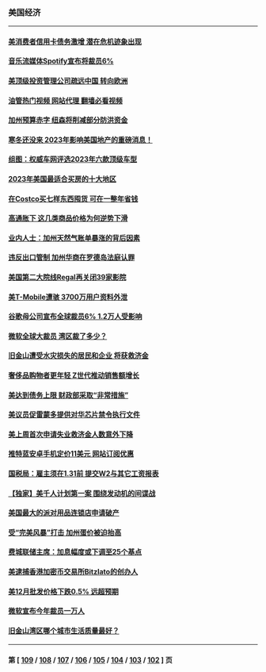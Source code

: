 ### 美国经济
---
#### [美消费者信用卡债务激增 潜在危机迹象出现](../../pages/ncid1078158/n13914350.md?01240845) 
#### [音乐流媒体Spotify宣布将裁员6%](../../pages/ncid1078158/n13914300.md?01240845) 
#### [美顶级投资管理公司疏远中国 转向欧洲](../../pages/ncid1078158/n13914279.md?01240845) 
#### [油管热门视频 网站代理 翻墙必看视频](http://138.2.39.72:81/youtube.html?epic-marker?01240845)
#### [加州预算赤字 纽森将削减部分防洪资金](../../pages/ncid1078158/n13914006.md?01240845) 
#### [寒冬还没来 2023年影响美国地产的重磅消息！](../../pages/ncid1078158/n13913695.md?01240845) 
#### [组图：权威车网评选2023年六款顶级车型](../../pages/ncid1078158/n13910552.md?01240845) 
#### [2023年美国最适合买房的十大地区](../../pages/ncid1078158/n13913473.md?01240845) 
#### [在Costco买七样东西囤货 可在一整年省钱](../../pages/ncid1078158/n13908788.md?01240845) 
#### [高通胀下 这几类商品价格为何逆势下滑](../../pages/ncid1078158/n13912549.md?01240845) 
#### [业内人士：加州天然气账单暴涨的背后因素](../../pages/ncid1078158/n13912139.md?01240845) 
#### [违反出口管制 加州华商在罗德岛法庭认罪](../../pages/ncid1078158/n13912173.md?01240845) 
#### [美国第二大院线Regal再关闭39家影院](../../pages/ncid1078158/n13912099.md?01240845) 
#### [美T-Mobile遭骇 3700万用户资料外泄](../../pages/ncid1078158/n13911980.md?01240845) 
#### [谷歌母公司宣布全球裁员6% 1.2万人受影响](../../pages/ncid1078158/n13911901.md?01240845) 
#### [微软全球大裁员 湾区裁了多少？](../../pages/ncid1078158/n13911443.md?01240845) 
#### [旧金山遭受水灾损失的居民和企业 将获救济金](../../pages/ncid1078158/n13911395.md?01240845) 
#### [奢侈品购物者更年轻 Z世代推动销售额增长](../../pages/ncid1078158/n13911305.md?01240845) 
#### [美达到债务上限 财政部采取“非常措施”](../../pages/ncid1078158/n13911210.md?01240845) 
#### [美议员促雷蒙多提供对华芯片禁令执行文件](../../pages/ncid1078158/n13911148.md?01240845) 
#### [美上周首次申请失业救济金人数意外下降](../../pages/ncid1078158/n13911135.md?01240845) 
#### [推特蓝安卓手机定价11美元 网站订阅优惠](../../pages/ncid1078158/n13911120.md?01240845) 
#### [国税局：雇主须在1.31前 提交W2与其它工资报表](../../pages/ncid1078158/n13910508.md?01240845) 
#### [【独家】美千人计划第一案 围绕发动机的间谍战](../../pages/ncid1078158/n13910609.md?01240845) 
#### [美国最大的派对用品连锁店申请破产](../../pages/ncid1078158/n13910368.md?01240845) 
#### [受“完美风暴”打击 加州蛋价被迫抬高](../../pages/ncid1078158/n13910385.md?01240845) 
#### [费城联储主席：加息幅度或下调至25个基点](../../pages/ncid1078158/n13910356.md?01240845) 
#### [美逮捕香港加密币交易所Bitzlato的创办人](../../pages/ncid1078158/n13910261.md?01240845) 
#### [美12月批发价格下跌0.5% 远超预期](../../pages/ncid1078158/n13910227.md?01240845) 
#### [微软宣布今年裁员一万人](../../pages/ncid1078158/n13910218.md?01240845) 
#### [旧金山湾区哪个城市生活质量最好？](../../pages/ncid1078158/n13909799.md?01240845) 

---
#### 第 [ [109](./109.md?01240845) / [108](./108.md?01240845) / [107](./107.md?01240845) / [106](./106.md?01240845) / [105](./105.md?01240845) / [104](./104.md?01240845) / [103](./103.md?01240845) / [102](./102.md?01240845) ] 页
